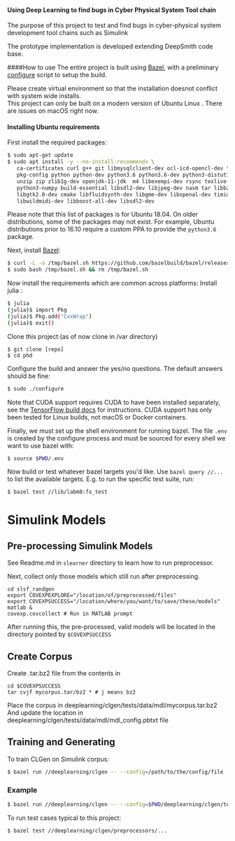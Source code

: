 #### Using Deep Learning to find bugs in Cyber Physical System Tool chain
The purpose of this project to test and find bugs in cyber-physical system development tool chains such as Simulink 

The prototype implementation is developed extending DeepSmith code base. 

####How to use
The entire project is built using [Bazel](https://bazel.build), with a
preliminary [configure](/configure) script to setup the build. 

Please create virtual environment so that the installation doesnot conflict with system wide installs.  
This project can only be built on a modern version of Ubuntu Linux . There are issues on macOS right now.

#### Installing Ubuntu requirements

First install the required packages:

```sh
$ sudo apt-get update
$ sudo apt install -y --no-install-recommends \
   ca-certificates curl g++ git libmysqlclient-dev ocl-icd-opencl-dev \
   pkg-config python python-dev python3.6 python3.6-dev python3-distutils \
   unzip zip zlib1g-dev openjdk-11-jdk  m4 libexempi-dev rsync texlive-full \
   python3-numpy build-essential libsdl2-dev libjpeg-dev nasm tar libbz2-dev \
   libgtk2.0-dev cmake libfluidsynth-dev libgme-dev libopenal-dev timidity \
   libwildmidi-dev libboost-all-dev libsdl2-dev
```

Please note that this list of packages is for Ubuntu 18.04. On older
distributions, some of the packages may not exist. For example, Ubuntu
distributions prior to 16.10 require a custom PPA to provide the `python3.6`
package.

Next, install [Bazel](https://docs.bazel.build/versions/master/install-ubuntu.html#installing-bazel-on-ubuntu):

```sh
$ curl -L -o /tmp/bazel.sh https://github.com/bazelbuild/bazel/releases/download/0.14.1/bazel-0.14.1-installer-linux-x86_64.sh
$ sudo bash /tmp/bazel.sh && rm /tmp/bazel.sh
```

Now install the requirements which are common across platforms:
Install julia : 


```sh
$ julia
(julia)$ import Pkg
(julia)$ Pkg.add("CxxWrap")
(julia)$ exit()
```

Clone this project:(as of now clone in /var directory)

```
$ git clone [repo]
$ cd phd
```

Configure the build and answer the yes/no questions. The default answers should
be fine:

```sh
$ sudo ./configure
```

Note that CUDA support requires CUDA to have been installed separately,
see the [TensorFlow build docs](https://www.tensorflow.org/install/) for
instructions. CUDA support has only been tested for Linux builds, not macOS or
Docker containers.

Finally, we must set up the shell environment for running bazel. The file `.env`
is created by the configure process and must be sourced for every shell we want
to use bazel with:

```sh
$ source $PWD/.env
```

Now build or test whatever bazel targets you'd like. Use `bazel query //...` to
list the available targets. E.g. to run the specific test suite, run:

```bash
$ bazel test //lib/labm8:fs_test
```

# Simulink Models

## Pre-processing Simulink Models

See Readme.md in `slearner` directory to learn how to run preprocessor.

Next, collect only those models which still run after preprocessing.

    cd slsf_randgen
    export COVEXPEXPLORE="/location/of/preprocessed/files"
    export COVEXPSUCCESS="/location/where/you/want/to/save/these/models"
    matlab &
    covexp.covcollect # Run in MATLAB prompt

After running this, the pre-processed, valid models will be located in the directory pointed by `$COVEXPSUCCESS`

## Create Corpus

Create .tar.bz2 file from the contents in 

    cd $COVEXPSUCCESS
    tar cvjf mycorpus.tar/bz2 * # j means bz2
  
Place the corpus in deeplearning/clgen/tests/data/mdl/mycorpus.tar.bz2
And update the location in deeplearning/clgen/tests/data/mdl/mdl_config.pbtxt file

## Training and Generating

To train CLGen on Simulink corpus: 
```bash
$ bazel run //deeplearning/clgen -- --config=/path/to/the/config/file
```
### Example
```bash
$ bazel run //deeplearning/clgen -- --config=$PWD/deeplearning/clgen/tests/data/mdl/mdl_config.pbtxt
```

To run test cases typical to this project: 
```bash
$ bazel test //deeplearning/clgen/preprocessors/...
```
 
